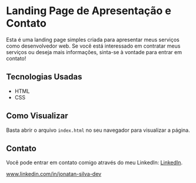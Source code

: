 
# Landing Page de Apresentação e Contato

Esta é uma landing page simples criada para apresentar meus serviços como desenvolvedor web. Se você está interessado em contratar meus serviços ou deseja mais informações, sinta-se à vontade para entrar em contato!

## Tecnologias Usadas
- HTML
- CSS

## Como Visualizar
Basta abrir o arquivo `index.html` no seu navegador para visualizar a página.

## Contato
Você pode entrar em contato comigo através do meu LinkedIn: [LinkedIn](https://www.linkedin.com/in/jonatan-silva-dev).



www.linkedin.com/in/jonatan-silva-dev

